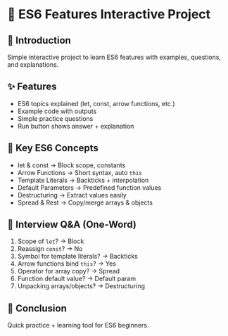# 📘 ES6 Features Interactive Project

## 📝 Introduction
Simple interactive project to learn ES6 features with examples, questions, and explanations.

## ✨ Features
- ES6 topics explained (let, const, arrow functions, etc.)
- Example code with outputs
- Simple practice questions
- Run button shows answer + explanation

## 🔑 Key ES6 Concepts
- let & const → Block scope, constants
- Arrow Functions → Short syntax, auto `this`
- Template Literals → Backticks + interpolation
- Default Parameters → Predefined function values
- Destructuring → Extract values easily
- Spread & Rest → Copy/merge arrays & objects

## 🎯 Interview Q&A (One-Word)
1. Scope of `let`? → Block  
2. Reassign `const`? → No  
3. Symbol for template literals? → Backticks  
4. Arrow functions bind `this`? → Yes  
5. Operator for array copy? → Spread  
6. Function default value? → Default param  
7. Unpacking arrays/objects? → Destructuring  

## 📌 Conclusion
Quick practice + learning tool for ES6 beginners.
